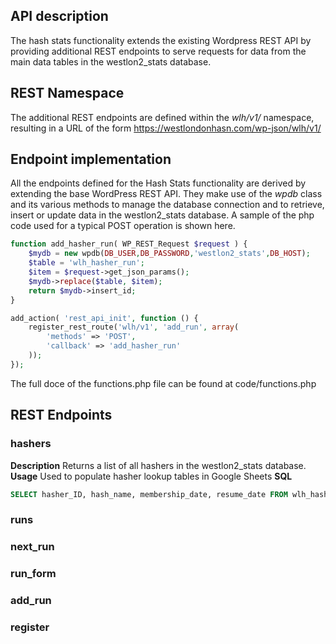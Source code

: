 


## API description
The hash stats functionality extends the existing Wordpress REST API by providing additional REST endpoints to serve requests for data from the main data tables in the westlon2_stats database.  

## REST Namespace
The additional REST endpoints are defined within the *wlh/v1/* namespace, resulting in a URL of the form 
https://westlondonhasn.com/wp-json/wlh/v1/

## Endpoint implementation
All the endpoints defined for the Hash Stats functionality are derived by extending the base WordPress REST API.  They make use of the *wpdb* 
class and its various methods to manage the database connection and to retrieve, insert or update data in the westlon2_stats database.  A sample of the php code used for a typical POST operation is shown here.
```php
function add_hasher_run( WP_REST_Request $request ) {
	$mydb = new wpdb(DB_USER,DB_PASSWORD,'westlon2_stats',DB_HOST);
	$table = 'wlh_hasher_run';
	$item = $request->get_json_params();
	$mydb->replace($table, $item);
	return $mydb->insert_id;
}

add_action( 'rest_api_init', function () {
	register_rest_route('wlh/v1', 'add_run', array(
		'methods' => 'POST',
		'callback' => 'add_hasher_run'
	));
});
```
The full doce of the functions.php file can be found at
code/functions.php

## REST Endpoints

### hashers
**Description**
Returns a list of all hashers in the  westlon2_stats database.
**Usage**
Used to populate hasher lookup tables in Google Sheets
**SQL**
```SQL
SELECT hasher_ID, hash_name, membership_date, resume_date FROM wlh_hasher
```

### runs

### next_run 

### run_form

### add_run

### register
<!--stackedit_data:
eyJoaXN0b3J5IjpbMjY3MDg4MDUwLDE5Mzc1MTEzNzMsODk2MD
EwMTEzLDEwMzYyMDM1OTAsLTE0MTA1MjM5MzBdfQ==
-->